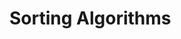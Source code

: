 <extra-script>
<link rel="stylesheet" href="https://cdn.jsdelivr.net/npm/pseudocode@latest/build/pseudocode.min.css">
<script src="https://cdn.jsdelivr.net/npm/pseudocode@latest/build/pseudocode.min.js"></script>
<script>
    MathJax = {
        tex: {
            inlineMath: [['$','$'], ['\\(','\\)']],
            displayMath: [['$$','$$'], ['\\[','\\]']],
            processEscapes: true,
            processEnvironments: true,
        }
    }
</script>
<script src="https://cdn.jsdelivr.net/npm/mathjax@3.2.2/es5/tex-chtml.js"
        integrity="sha256-Cm3tWrvOEzMWWN0jnzQ4Kr0GSSx0txth6MqoES7FX6U="
        crossorigin="anonymous" referrerpolicy="no-referrer">
</script>
</extra-script>

# Sorting Algorithms

<extra-script>
<script>
    pseudocode.renderElement(document.getElementById("<pre-id-here>"));
    pseudocode.renderClass("pseudocode");
</script>
</extra-script>